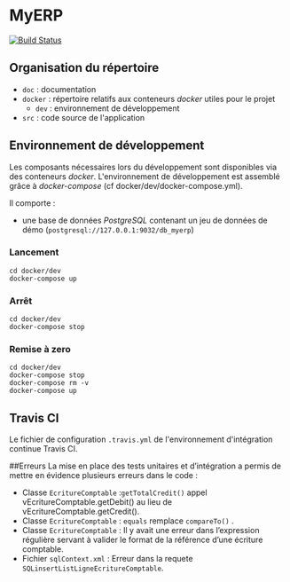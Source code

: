 # MyERP
[![Build Status](https://travis-ci.com/erreur404forreal/P4T.svg?branch=master)](https://travis-ci.com/erreur404forreal/P4T)

## Organisation du répertoire

*   `doc` : documentation
*   `docker` : répertoire relatifs aux conteneurs _docker_ utiles pour le projet
    *   `dev` : environnement de développement
*   `src` : code source de l'application


## Environnement de développement

Les composants nécessaires lors du développement sont disponibles via des conteneurs _docker_.
L'environnement de développement est assemblé grâce à _docker-compose_
(cf docker/dev/docker-compose.yml).

Il comporte :

*   une base de données _PostgreSQL_ contenant un jeu de données de démo (`postgresql://127.0.0.1:9032/db_myerp`)



### Lancement

    cd docker/dev
    docker-compose up


### Arrêt

    cd docker/dev
    docker-compose stop


### Remise à zero

    cd docker/dev
    docker-compose stop
    docker-compose rm -v
    docker-compose up


## Travis CI
Le fichier de configuration `.travis.yml` de l'environnement d'intégration continue Travis CI.

##Erreurs
La mise en place des tests unitaires et d’intégration a permis de mettre en évidence plusieurs erreurs dans le code :
-	Classe `EcritureComptable` :`getTotalCredit()` appel vEcritureComptable.getDebit() au lieu de vEcritureComptable.getCredit().
-	Classe `EcritureComptable` :  `equals` remplace `compareTo()` .
-	Classe `EcritureComptable` : Il y avait une erreur dans l’expression régulière servant à valider le format de la référence d’une écriture comptable.
-	Fichier `sqlContext.xml` : Erreur dans la requete `SQLinsertListLigneEcritureComptable`.

